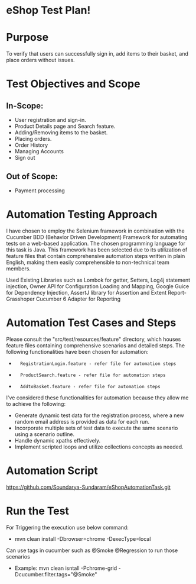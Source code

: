 # eShop Test Plan!

# Purpose
To verify that users can successfully sign in, add items to their basket, and place orders without issues.

# Test Objectives and Scope
## In-Scope:
  * User registration and sign-in.
  * Product Details page and Search feature.
  * Adding/Removing items to the basket.
  * Placing orders.
  * Order History
  * Managing Accounts
  * Sign out
## Out of Scope:
  * Payment processing

# Automation Testing Approach
I have chosen to employ the Selenium framework in combination with the Cucumber BDD (Behavior Driven Development) Framework for automating tests on a web-based application. The chosen programming language for this task is Java. This framework has been selected due to its utilization of feature files that contain comprehensive automation steps written in plain English, making them easily comprehensible to non-technical team members.

Used Existing Libraries such as Lombok for getter, Setters, Log4j statement injection, Owner API for Configuration Loading and Mapping, Google Guice for Dependency Injection, AssertJ library for Assertion and Extent Report-Grasshoper Cucumber 6 Adapter for Reporting

# Automation Test Cases and Steps
Please consult the "src/test/resources/feature" directory, which houses feature files containing comprehensive scenarios and detailed steps. The following functionalities have been chosen for automation:
* 		RegistrationLogin.feature - refer file for automation steps
* 		ProductSearch.feature - refer file for automation steps
* 		AddtoBasket.feature - refer file for automation steps
I've considered these functionalities for automation because they allow me to achieve the following:
* Generate dynamic test data for the registration process, where a new random email address is provided as data for each run.
* Incorporate multiple sets of test data to execute the same scenario using a scenario outline.
* Handle dynamic xpaths effectively.
* Implement scripted loops and utilize collections concepts as needed.

# Automation Script
https://github.com/Soundarya-Sundaram/eShopAutomationTask.git

# Run the Test
For Triggering the execution use below command:
* mvn clean install -Dbrowser=chrome -DexecType=local


Can use tags in cucumber such as @Smoke @Regression to run those scenarios
* Example: mvn clean isntall -Pchrome-grid -Dcucumber.filter.tags="@Smoke"






